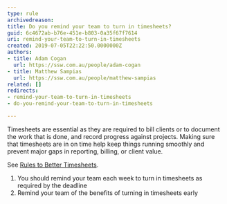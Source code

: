 ```yaml
---
type: rule
archivedreason: 
title: Do you remind your team to turn in timesheets?
guid: 6c4672ab-b76e-451e-b803-0a35f67f7614
uri: remind-your-team-to-turn-in-timesheets
created: 2019-07-05T22:22:50.0000000Z
authors:
- title: Adam Cogan
  url: https://ssw.com.au/people/adam-cogan
- title: Matthew Sampias
  url: https://ssw.com.au/people/matthew-sampias
related: []
redirects:
- remind-your-team-to-turn-in-timesheets
- do-you-remind-your-team-to-turn-in-timesheets

---
```


Timesheets are essential as they are required to bill clients or to document the work that is done, and record progress against projects. Making sure that timesheets are in on time help keep things running smoothly and prevent major gaps in reporting, billing, or client value.

See [Rules to Better Timesheets](/_layouts/15/FIXUPREDIRECT.ASPX?WebId=3dfc0e07-e23a-4cbb-aac2-e778b71166a2&amp;TermSetId=07da3ddf-0924-4cd2-a6d4-a4809ae20160&amp;TermId=cb136e2c-2bd9-47d0-adb6-8f905dc7b828).

<!--endintro-->

1. You should remind your team each week to turn in timesheets as required by the deadline
2. Remind your team of the benefits of turning in timesheets early
